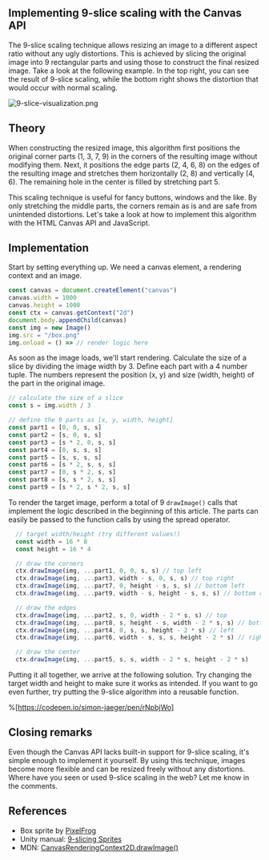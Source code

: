 ## Implementing 9-slice scaling with the Canvas API

The 9-slice scaling technique allows resizing an image to a different aspect ratio without any ugly distortions. This is achieved by slicing the original image into 9 rectangular parts and using those to construct the final resized image. Take a look at the following example. In the top right, you can see the result of 9-slice scaling, while the bottom right shows the distortion that would occur with normal scaling.

![9-slice-visualization.png](https://cdn.hashnode.com/res/hashnode/image/upload/v1650622856565/Fj1ivSTKM.png)

## Theory

When constructing the resized image, this algorithm first positions the original corner parts (1, 3, 7, 9) in the corners of the resulting image without modifying them. Next, it positions the edge parts (2, 4, 6, 8) on the edges of the resulting image and stretches them horizontally (2, 8) and vertically (4, 6). The remaining hole in the center is filled by stretching part 5.

This scaling technique is useful for fancy buttons, windows and the like. By only stretching the middle parts, the corners remain as is and are safe from unintended distortions. Let's take a look at how to implement this algorithm with the HTML Canvas API and JavaScript.

## Implementation

Start by setting everything up. We need a canvas element, a rendering context and an image.

```js
const canvas = document.createElement("canvas")
canvas.width = 1000
canvas.height = 1000
const ctx = canvas.getContext("2d")
document.body.appendChild(canvas)
const img = new Image()
img.src = "/box.png"
img.onload = () => // render logic here
```

As soon as the image loads, we'll start rendering. Calculate the size of a slice by dividing the image width by 3. Define each part with a 4 number tuple. The numbers represent the position (x, y) and size (width, height) of the part in the original image.

```js
// calculate the size of a slice
const s = img.width / 3

// define the 9 parts as [x, y, width, height]
const part1 = [0, 0, s, s]
const part2 = [s, 0, s, s]
const part3 = [s * 2, 0, s, s]
const part4 = [0, s, s, s]
const part5 = [s, s, s, s]
const part6 = [s * 2, s, s, s]
const part7 = [0, s * 2, s, s]
const part8 = [s, s * 2, s, s]
const part9 = [s * 2, s * 2, s, s]
```

To render the target image, perform a total of 9 `drawImage()` calls that implement the logic described in the beginning of this article. The parts can easily be passed to the function calls by using the spread operator.

```js
  // target width/height (try different values!)
  const width = 16 * 8
  const height = 16 * 4

  // draw the corners
  ctx.drawImage(img, ...part1, 0, 0, s, s) // top left
  ctx.drawImage(img, ...part3, width - s, 0, s, s) // top right
  ctx.drawImage(img, ...part7, 0, height - s, s, s) // bottom left
  ctx.drawImage(img, ...part9, width - s, height - s, s, s) // bottom right

  // draw the edges
  ctx.drawImage(img, ...part2, s, 0, width - 2 * s, s) // top
  ctx.drawImage(img, ...part8, s, height - s, width - 2 * s, s) // bottom
  ctx.drawImage(img, ...part4, 0, s, s, height - 2 * s) // left
  ctx.drawImage(img, ...part6, width - s, s, s, height - 2 * s) // right

  // draw the center
  ctx.drawImage(img, ...part5, s, s, width - 2 * s, height - 2 * s)
```

Putting it all together, we arrive at the following solution. Try changing the target width and height to make sure it works as intended. If you want to go even further, try putting the 9-slice algorithm into a reusable function.

%[https://codepen.io/simon-jaeger/pen/rNpbjWo]

## Closing remarks

Even though the Canvas API lacks built-in support for 9-slice scaling, it's simple enough to implement it yourself. By using this technique, images become more flexible and can be resized freely without any distortions. Where have you seen or used 9-slice scaling in the web? Let me know in the comments.

## References

- Box sprite by [PixelFrog](https://pixelfrog-assets.itch.io/pixel-adventure-1)
- Unity manual: [9-slicing Sprites](https://docs.unity3d.com/Manual/9SliceSprites.html)
- MDN: [CanvasRenderingContext2D.drawImage()](https://developer.mozilla.org/en-US/docs/Web/API/CanvasRenderingContext2D/drawImage)